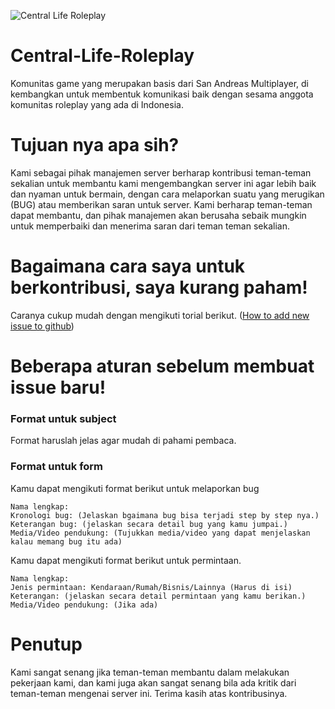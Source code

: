 ![Central Life Roleplay](https://image.prntscr.com/image/iUmWOXmLTLCRmeOgyUGFkw.png)

# Central-Life-Roleplay
Komunitas game yang merupakan basis dari San Andreas Multiplayer, di kembangkan untuk membentuk komunikasi baik dengan sesama anggota komunitas roleplay yang ada di Indonesia.

# Tujuan nya apa sih?
Kami sebagai pihak manajemen server berharap kontribusi teman-teman sekalian untuk membantu kami mengembangkan server ini agar lebih baik dan nyaman untuk bermain, dengan cara melaporkan suatu yang merugikan (BUG) atau memberikan saran untuk server. Kami berharap teman-teman dapat membantu, dan pihak manajemen akan berusaha sebaik mungkin untuk memperbaiki dan menerima saran dari teman teman sekalian.

# Bagaimana cara saya untuk berkontribusi, saya kurang paham!
Caranya cukup mudah dengan mengikuti torial berikut. ([How to add new issue to github](https://help.github.com/articles/creating-an-issue/))

# Beberapa aturan sebelum membuat issue baru!

### Format untuk subject
Format haruslah jelas agar mudah di pahami pembaca.

### Format untuk form

Kamu dapat mengikuti format berikut untuk melaporkan bug
```
Nama lengkap:
Kronologi bug: (Jelaskan bgaimana bug bisa terjadi step by step nya.)
Keterangan bug: (jelaskan secara detail bug yang kamu jumpai.)
Media/Video pendukung: (Tujukkan media/video yang dapat menjelaskan kalau memang bug itu ada)
```

Kamu dapat mengikuti format berikut untuk permintaan.
```
Nama lengkap:
Jenis permintaan: Kendaraan/Rumah/Bisnis/Lainnya (Harus di isi)
Keterangan: (jelaskan secara detail permintaan yang kamu berikan.)
Media/Video pendukung: (Jika ada)
```

# Penutup
Kami sangat senang jika teman-teman membantu dalam melakukan pekerjaan kami, dan kami juga akan sangat senang bila ada kritik dari teman-teman mengenai server ini. Terima kasih atas kontribusinya.
